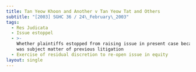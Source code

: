 ```yaml
---
title: Tan Yeow Khoon and Another v Tan Yeow Tat and Others
subtitle: "[2003] SGHC 36 / 24\_February\_2003"
tags:
  - Res Judicata
  - Issue estoppel
  - >-
    Whether plaintiffs estopped from raising issue in present case because issue
    was subject matter of previous litigation
  - Exercise of residual discretion to re-open issue in equity
layout: single
---
```


